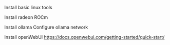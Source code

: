 
Install basic linux tools

Install radeon ROCm

Install ollama
    Configure ollama network

Install openWebUI
    https://docs.openwebui.com/getting-started/quick-start/

